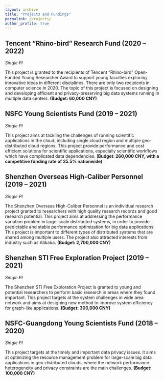 ```yaml
---
layout: archive
title: "Projects and Fundings"
permalink: /projects/
author_profile: true
---
```


Tencent “Rhino-bird” Research Fund (2020 – 2022)
---

_Single PI_

This project is granted to the recipients of Tencent “Rhino-bird” Open-Funded Young Researcher Award
to support young faculties exploring innovative ideas in different disciplines. There are only two recipients
in computer science in 2020. The topic of this project is focused on designing and developing efficient
and privacy-preserving big data systems running in multiple data centers. **(Budget: 60,000 CNY)**

NSFC Young Scientists Fund (2019 – 2021)
---

_Single PI_

This project aims at tackling the challenges of running scientific applications in the cloud, including 
single cloud region and multiple geo-distributed cloud regions. This project provide performance and cost 
efficient solutions for scientific applications, especially scientific workflows which have complicated data
dependencies. **(Budget: 260,000 CNY, with a competitive funding rate of 25.5% nationwide)**

Shenzhen Overseas High-Caliber Personnel (2019 – 2021)
---

_Single PI_

The Shenzhen Overseas High-Caliber Personnel is an individual research project granted to researchers
with high quality research records and good research potential. This project aims at addressing the
performance variation problem in large-scale distributed systems, in order to provide predictable and
stable performance optimization for big data applications. This project is important to different types
of distributed systems that are shared among multiple users. The project also attracted interests from
industry such as Alibaba. **(Budget: 2,700,000 CNY)**

Shenzhen STI Free Exploration Project (2019 – 2021)
---

_Single PI_

The Shenzhen STI Free Exploration Project is granted to young and potential researchers to perform
basic research in areas where they found important. This project targets at the system challenges in wide
area network and aims at designing new method to improve system efficiency for graph-like applications.
**(Budget: 300,000 CNY)**

NSFC-Guangdong Young Scientists Fund (2018 – 2020)
---

_Single PI_

This project targets at the timely and important data privacy issues. It aims at optimizing the resource
management problem for large-scale big data applications in geo-distributed clouds, where the network
performance heterogeneity and privacy constraints are the main challenges. **(Budget: 100,000 CNY)**
